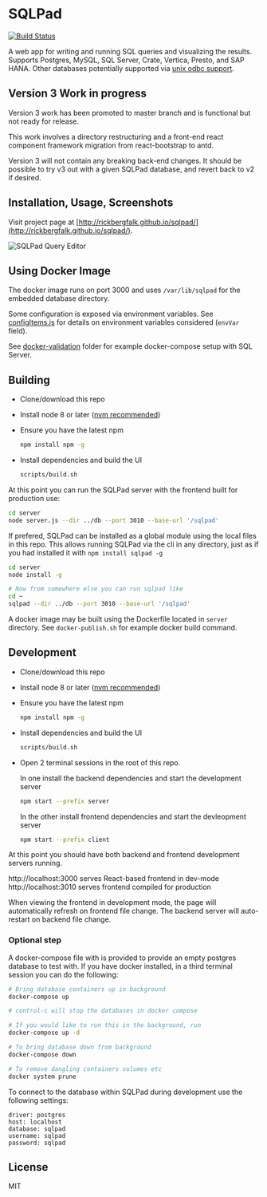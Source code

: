 # SQLPad

[![Build Status](https://travis-ci.org/rickbergfalk/sqlpad.svg?branch=master)](https://travis-ci.org/rickbergfalk/sqlpad)

A web app for writing and running SQL queries and visualizing the results. Supports Postgres, MySQL, SQL Server, Crate, Vertica, Presto, and SAP HANA. Other databases potentially supported via [unix odbc support](https://github.com/rickbergfalk/sqlpad/wiki/ODBC).

## Version 3 Work in progress

Version 3 work has been promoted to master branch and is functional but not ready for release.

This work involves a directory restructuring and a front-end react component framework migration from react-bootstrap to antd.

Version 3 will not contain any breaking back-end changes. It should be possible to try v3 out with a given SQLPad database, and revert back to v2 if desired.

## Installation, Usage, Screenshots

Visit project page at [http://rickbergfalk.github.io/sqlpad/](http://rickbergfalk.github.io/sqlpad/).

![SQLPad Query Editor](http://rickbergfalk.github.io/sqlpad/images/screenshots/query-editor.png)

## Using Docker Image

The docker image runs on port 3000 and uses `/var/lib/sqlpad` for the embedded database directory.

Some configuration is exposed via environment variables. See [configItems.js](https://github.com/rickbergfalk/sqlpad/blob/master/server/lib/config/configItems.js) for details on environment variables considered (`envVar` field).

See [docker-validation](https://github.com/rickbergfalk/sqlpad/tree/master/docker-validation) folder for example docker-compose setup with SQL Server.

## Building

- Clone/download this repo
- Install node 8 or later ([nvm recommended](https://github.com/creationix/nvm))
- Ensure you have the latest npm

  ```sh
  npm install npm -g
  ```

- Install dependencies and build the UI

  ```sh
  scripts/build.sh
  ```

At this point you can run the SQLPad server with the frontend built for production use:

```sh
cd server
node server.js --dir ../db --port 3010 --base-url '/sqlpad'
```

If prefered, SQLPad can be installed as a global module using the local files in this repo. This allows running SQLPad via the cli in any directory, just as if you had installed it with `npm install sqlpad -g`

```sh
cd server
node install -g

# Now from somewhere else you can run sqlpad like
cd ~
sqlpad --dir ../db --port 3010 --base-url '/sqlpad'
```

A docker image may be built using the Dockerfile located in `server` directory. See `docker-publish.sh` for example docker build command.

## Development

- Clone/download this repo
- Install node 8 or later ([nvm recommended](https://github.com/creationix/nvm))
- Ensure you have the latest npm

  ```sh
  npm install npm -g
  ```

- Install dependencies and build the UI

  ```sh
  scripts/build.sh
  ```

- Open 2 terminal sessions in the root of this repo.

  In one install the backend dependencies and start the development server

  ```sh
  npm start --prefix server
  ```

  In the other install frontend dependencies and start the devleopment server

  ```sh
  npm start --prefix client
  ```

At this point you should have both backend and frontend development servers running.

http://localhost:3000 serves React-based frontend in dev-mode  
http://localhost:3010 serves frontend compiled for production

When viewing the frontend in development mode, the page will automatically refresh on frontend file change. The backend server will auto-restart on backend file change.

### Optional step

A docker-compose file with is provided to provide an empty postgres database to test with.
If you have docker installed, in a third terminal session you can do the following:

```sh
# Bring database containers up in background
docker-compose up

# control-c will stop the databases in docker compose

# If you would like to run this in the background, run
docker-compose up -d

# To bring database down from background
docker-compose down

# To remove dangling containers volumes etc
docker system prune
```

To connect to the database within SQLPad during development use the following settings:

```
driver: postgres
host: localhost
database: sqlpad
username: sqlpad
password: sqlpad
```

## License

MIT
